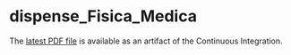 # dispense_Fisica_Medica

The [latest PDF
file](https://baltig.infn.it/mancinit/dispense_fisica_medica/-/jobs/artifacts/master/raw/build/dispense_Fisica_Medica.pdf?job=pdf)
is available as an artifact of the Continuous Integration.

